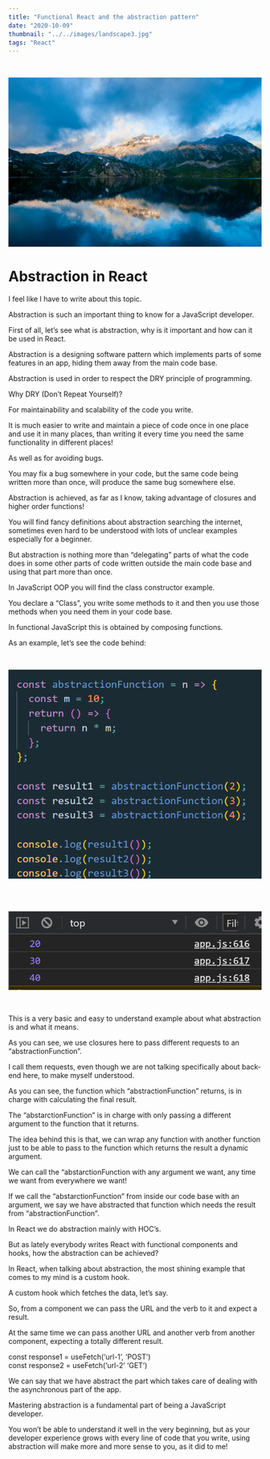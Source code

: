 ```yaml
---
title: "Functional React and the abstraction pattern"
date: "2020-10-09"
thumbnail: "../../images/landscape3.jpg"
tags: "React"
---
```


</br>

![Gatsby](../../images/landscape3.jpg)

# Abstraction in React

I feel like I have to write about this topic.

Abstraction is such an important thing to know for a JavaScript developer.

First of all, let’s see what is abstraction, why is it important and how can it be used in React.

Abstraction is a designing software pattern which implements parts of some features in an app, hiding them away from the main code base.

Abstraction is used in order to respect the DRY principle of programming.

Why DRY (Don’t Repeat Yourself)?

For maintainability and scalability of the code you write.

It is much easier to write and maintain a piece of code once in one place and use it in many places, than writing it every time you need the same functionality in different places!

As well as for avoiding bugs.

You may fix a bug somewhere in your code, but the same code being written more than once, will produce the same bug somewhere else.

Abstraction is achieved, as far as I know, taking advantage of closures and higher order functions!

You will find fancy definitions about abstraction searching the internet, sometimes even hard to be understood with lots of unclear examples especially for a beginner.

But abstraction is nothing more than “delegating” parts of what the code does in some other parts of code written outside the main code base and using that part more than once.

In JavaScript OOP you will find the class constructor example.

You declare a “Class”, you write some methods to it and then you use those methods when you need them in your code base.

In functional JavaScript this is obtained by composing functions.

As an example, let’s see the code behind:

<br>

![Abstraction Function](../../images/abstraction/abstraction-function.png)

<br>
<br>

![Upload Screen](../../images/abstraction/console-log.png)

<br>

This is a very basic and easy to understand example about what abstraction is and what it means.

As you can see, we use closures here to pass different requests to an “abstractionFunction”.

I call them requests, even though we are not talking specifically about back-end here, to make myself understood.

As you can see, the function which “abstractionFunction” returns, is in charge with calculating the final result.

The “abstarctionFunction” is in charge with only passing a different argument to the function that it returns.

The idea behind this is that, we can wrap any function with another function just to be able to pass to the function which returns the result a dynamic argument.

We can call the “abstarctionFunction with any argument we want, any time we want from everywhere we want!

If we call the “abstarctionFunction” from inside our code base with an argument, we say we have abstracted that function which needs the result from “abstractionFunction”.

In React we do abstraction mainly with HOC’s.

But as lately everybody writes React with functional components and hooks, how the abstraction can be achieved?

In React, when talking about abstraction, the most shining example that comes to my mind is a custom hook.

A custom hook which fetches the data, let’s say.

So, from a component we can pass the URL and the verb to it and expect a result.

At the same time we can pass another URL and another verb from another component, expecting a totally different result.

const response1 = useFetch(‘url-1’, ‘POST’)
<br>
const response2 = useFetch(‘url-2’ ‘GET’)

We can say that we have abstract the part which takes care of dealing with the asynchronous part of the app.

Mastering abstraction is a fundamental part of being a JavaScript developer.

You won’t be able to understand it well in the very beginning, but as your developer experience grows with every line of code that you write, using abstraction will make more and more sense to you, as it did to me!
